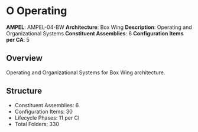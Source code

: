 # O Operating

**AMPEL**: AMPEL-04-BW
**Architecture**: Box Wing
**Description**: Operating and Organizational Systems
**Constituent Assemblies**: 6
**Configuration Items per CA**: 5

## Overview
Operating and Organizational Systems for Box Wing architecture.

## Structure
- Constituent Assemblies: 6
- Configuration Items: 30
- Lifecycle Phases: 11 per CI
- Total Folders: 330
